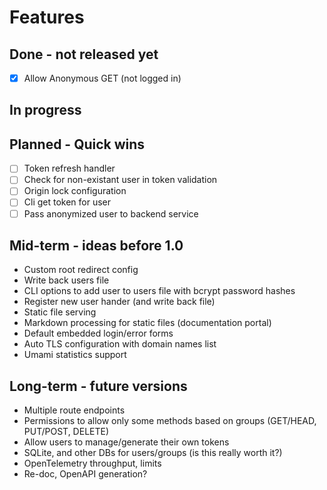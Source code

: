 # Features



## Done - not released yet 

* [x] Allow Anonymous GET (not logged in)

## In progress

## Planned - Quick wins

* [ ] Token refresh handler
* [ ] Check for non-existant user in token validation
* [ ] Origin lock configuration
* [ ] Cli get token for user
* [ ] Pass anonymized user to backend service

## Mid-term - ideas before 1.0

* Custom root redirect config
* Write back users file
* CLI options to add user to users file with bcrypt password hashes
* Register new user hander (and write back file)
* Static file serving 
* Markdown processing for static files (documentation portal)
* Default embedded login/error forms
* Auto TLS configuration with domain names list
* Umami statistics support

## Long-term - future versions

* Multiple route endpoints
* Permissions to allow only some methods  based on groups (GET/HEAD, PUT/POST, DELETE)
* Allow users to manage/generate their own tokens
* SQLite, and other DBs for users/groups (is this really worth it?)
* OpenTelemetry throughput, limits
* Re-doc, OpenAPI generation?